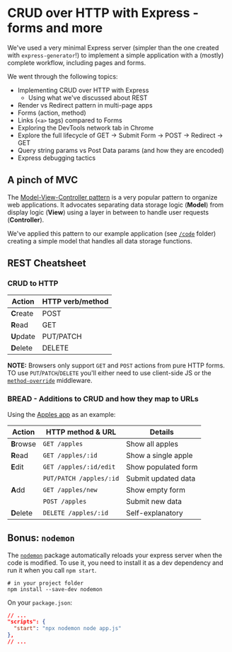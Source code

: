 # CRUD over HTTP with Express - forms and more

We've used a very minimal Express server (simpler than the one created with
`express-generator`!) to implement a simple application with a (mostly) complete
workflow, including pages and forms.

We went through the following topics:

* Implementing CRUD over HTTP with Express
  * Using what we've discussed about REST
* Render vs Redirect pattern in multi-page apps
* Forms (action, method)
* Links (`<a>` tags) compared to Forms
* Exploring the DevTools network tab in Chrome
* Explore the full lifecycle of GET -> Submit Form -> POST -> Redirect -> GET
* Query string params vs Post Data params (and how they are encoded)
* Express debugging tactics

## A pinch of MVC

The [Model-View-Controller
pattern](https://en.wikipedia.org/wiki/Model%E2%80%93view%E2%80%93controller) is
a very popular pattern to organize web applications. It advocates separating
data storage logic (**Model**) from display logic (**View**) using a layer in between to
handle user requests (**Controller**).

We've applied this pattern to our example application (see [`/code`](code)
folder) creating a simple model that handles all data storage functions.

## REST Cheatsheet

### CRUD to HTTP

| Action    | HTTP verb/method |
| --------- | ---------------- |
|**C**reate | POST             |
|**R**ead   | GET              |
|**U**pdate | PUT/PATCH        |
|**D**elete | DELETE           |

**NOTE:** Browsers only support `GET` and `POST` actions from pure HTTP forms. TO use `PUT`/`PATCH`/`DELETE` you'll either need to use client-side JS or the [`method-override`](http://expressjs.com/en/resources/middleware/method-override.html) middleware.

### BREAD - Additions to CRUD and how they map to URLs

Using the [Apples app](code) as an example:

| Action    | HTTP method & URL       | Details             |
| --------- | ----------------------- | ------------------- |
|**B**rowse | `GET /apples`           | Show all apples     |
|**R**ead   | `GET /apples/:id`       | Show a single apple |
|**E**dit   | `GET /apples/:id/edit`  | Show populated form |
|           | `PUT/PATCH /apples/:id` | Submit updated data |
|**A**dd    | `GET /apples/new`       | Show empty form     |
|           | `POST /apples`          | Submit new data     |
|**D**elete | `DELETE /apples/:id`    | Self-explanatory    |

## Bonus: `nodemon`

The [`nodemon`](https://nodemon.io/) package automatically reloads your express server when the code is modified. To use it, you need to install it as a dev dependency and run it when you call `npm start`.

```
# in your project folder
npm install --save-dev nodemon
```

On your `package.json`:
```json
// ...
"scripts": {
  "start": "npx nodemon node app.js"
},
// ...
```